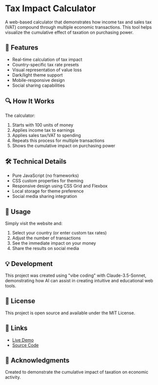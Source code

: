 # Tax Impact Calculator

A web-based calculator that demonstrates how income tax and sales tax (VAT) compound through multiple economic transactions. This tool helps visualize the cumulative effect of taxation on purchasing power.

## 🌟 Features

- Real-time calculation of tax impact
- Country-specific tax rate presets
- Visual representation of value loss
- Dark/light theme support
- Mobile-responsive design
- Social sharing capabilities

## 🔍 How It Works

The calculator:
1. Starts with 100 units of money
2. Applies income tax to earnings
3. Applies sales tax/VAT to spending
4. Repeats this process for multiple transactions
5. Shows the cumulative impact on purchasing power

## 🛠 Technical Details

- Pure JavaScript (no frameworks)
- CSS custom properties for theming
- Responsive design using CSS Grid and Flexbox
- Local storage for theme preference
- Social media sharing integration

## 🚀 Usage

Simply visit the website and:
1. Select your country (or enter custom tax rates)
2. Adjust the number of transactions
3. See the immediate impact on your money
4. Share the results on social media

## 💡 Development

This project was created using "vibe coding" with Claude-3.5-Sonnet, demonstrating how AI can assist in creating intuitive and educational web tools.

## 📝 License

This project is open source and available under the MIT License.

## 🔗 Links

- [Live Demo](https://your-demo-url.com)
- [Source Code](https://github.com/harkal/taximpact)

## 🙏 Acknowledgments

Created to demonstrate the cumulative impact of taxation on economic activity. 